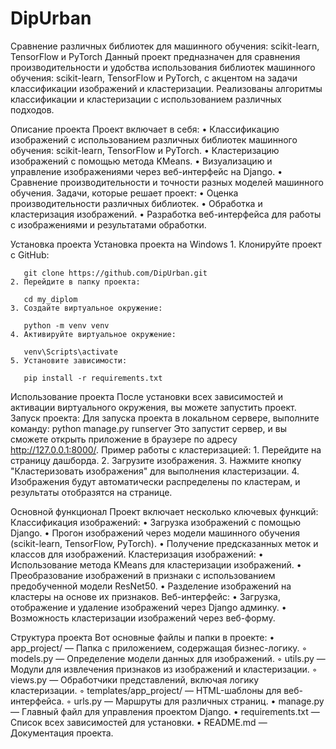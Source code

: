 # DipUrban

Сравнение различных библиотек для машинного обучения: scikit-learn, TensorFlow и PyTorch
Данный проект предназначен для сравнения производительности и удобства использования библиотек машинного обучения: scikit-learn, TensorFlow и PyTorch, с акцентом на задачи классификации изображений и кластеризации. Реализованы алгоритмы классификации и кластеризации с использованием различных подходов.


Описание проекта
Проект включает в себя:
    • Классификацию изображений с использованием различных библиотек машинного обучения: scikit-learn, TensorFlow и PyTorch.
    • Кластеризацию изображений с помощью метода KMeans.
    • Визуализацию и управление изображениями через веб-интерфейс на Django.
    • Сравнение производительности и точности разных моделей машинного обучения.
Задачи, которые решает проект:
    • Оценка производительности различных библиотек.
    • Обработка и кластеризация изображений.
    • Разработка веб-интерфейса для работы с изображениями и результатами обработки.
    


Установка проекта
Установка проекта на Windows
    1. Клонируйте проект с GitHub:

       git clone https://github.com/DipUrban.git
    2. Перейдите в папку проекта:

       cd my_diplom
    3. Создайте виртуальное окружение:

       python -m venv venv
    4. Активируйте виртуальное окружение:

       venv\Scripts\activate
    5. Установите зависимости:

       pip install -r requirements.txt
       

Использование проекта
После установки всех зависимостей и активации виртуального окружения, вы можете запустить проект.
Запуск проекта:
Для запуска проекта в локальном сервере, выполните команду:
python manage.py runserver
Это запустит сервер, и вы сможете открыть приложение в браузере по адресу http://127.0.0.1:8000/.
Пример работы с кластеризацией:
    1. Перейдите на страницу дашборда.
    2. Загрузите изображения.
    3. Нажмите кнопку "Кластеризовать изображения" для выполнения кластеризации.
    4. Изображения будут автоматически распределены по кластерам, и результаты отобразятся на странице.
    

Основной функционал
Проект включает несколько ключевых функций:
Классификация изображений:
    • Загрузка изображений с помощью Django.
    • Прогон изображений через модели машинного обучения (scikit-learn, TensorFlow, PyTorch).
    • Получение предсказанных меток и классов для изображений.
Кластеризация изображений:
    • Использование метода KMeans для кластеризации изображений.
    • Преобразование изображений в признаки с использованием предобученной модели ResNet50.
    • Разделение изображений на кластеры на основе их признаков.
Веб-интерфейс:
    • Загрузка, отображение и удаление изображений через Django админку.
    • Возможность кластеризации изображений через веб-форму.
    

Структура проекта
Вот основные файлы и папки в проекте:
    • app_project/ — Папка с приложением, содержащая бизнес-логику.
        ◦ models.py — Определение модели данных для изображений.
        ◦ utils.py — Модули для извлечения признаков из изображений и кластеризации.
        ◦ views.py — Обработчики представлений, включая логику кластеризации.
        ◦ templates/app_project/ — HTML-шаблоны для веб-интерфейса.
        ◦ urls.py — Маршруты для различных страниц.
    • manage.py — Главный файл для управления проектом Django.
    • requirements.txt — Список всех зависимостей для установки.
    • README.md — Документация проекта.
